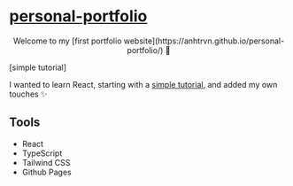 # [personal-portfolio](https://github.com/anhtrvn/personal-portfolio)

<div align='center'>
  Welcome to my [first portfolio website](https://anhtrvn.github.io/personal-portfolio/) 🚀
</div>

[simple tutorial]

I wanted to learn React, starting with a [simple tutorial](https://youtu.be/urgi2iz9P6U), and added my own touches ✨


## Tools

- React
- TypeScript
- Tailwind CSS
- Github Pages
